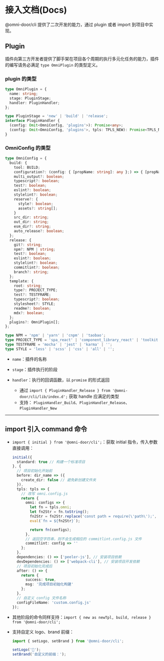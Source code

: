 # 接入文档(Docs)
@omni-door/cli 提供了二次开发的能力，通过 plugin 或者 import 到项目中实现。

## Plugin
插件向第三方开发者提供了脚手架在项目各个周期的执行多元化任务的能力，插件的编写请务必满足 `type OmniPlugin` 的类型定义。

### plugin 的类型
```ts
type OmniPlugin = {
  name: string;
  stage: PluginStage;
  handler: PluginHandler;
};

type PluginStage = 'new' | 'build' | 'release';
interface PluginHandler {
  (config: Omit<OmniConfig, 'plugins'>): Promise<any>;
  (config: Omit<OmniConfig, 'plugins'>, tpls: TPLS_NEW): Promise<TPLS_NEW_RETURE>;
}
```

### OmniConfig 的类型
```ts
type OmniConfig = {
  build: {
    tool: BUILD;
    configuration?: (config: { [propName: string]: any };) => { [propName: string]: any };;
    multi_output?: boolean;
    typescript?: boolean;
    test?: boolean;
    eslint?: boolean;
    stylelint?: boolean;
    reserve?: {
      style?: boolean;
      assets?: string[];
    }
    src_dir: string;
    out_dir: string;
    esm_dir?: string;
    auto_release?: boolean;
  };
  release: {
    git?: string;
    npm?: NPM | string;
    test?: boolean;
    eslint?: boolean;
    stylelint?: boolean;
    commitlint?: boolean;
    branch?: string;
  };
  template: {
    root: string;
    type?: PROJECT_TYPE;
    test?: TESTFRAME;
    typescript?: boolean;
    stylesheet?: STYLE;
    readme?: boolean;
    mdx?: boolean;
  };
  plugins?: OmniPlugin[];
};

type NPM = 'npm' | 'yarn' | 'cnpm' | 'taobao';
type PROJECT_TYPE = 'spa_react' | 'component_library_react' | 'toolkit';
type TESTFRAME = 'mocha' | 'jest' | 'karma' | '';
type STYLE = 'less' | 'scss' | 'css' | 'all' | '';
```

- `name`：插件的名称

- `stage`：插件执行的阶段

- `handler`：执行的回调函数，以 `promise` 的形式返回

  - 通过 `import { PluginHandler_Release } from '@omni-door/cli/lib/index.d';` 获取 handle 应满足的类型
  - 支持： `PluginHandler_Build`、`PluginHandler_Release`、`PluginHandler_New`
---

## import 引入 command 命令
- `import { initial } from '@omni-door/cli';`：获取 initial 指令，传入参数直接调用：
  ```ts
  initial({
    standard: true // 构建一个标准项目
  }, {
    // 项目初始化开始前
    before: dir_name => ({
      create_dir: false // 避免新创建文件夹
    }),
    tpls: tpls => {
      // 改写 omni.config.js
      return {
        omni: configs => {
          let fn = tpls.omni;
          let fn2Str = fn.toString();
          fn2Str = fn2Str.replace('const path = require(\'path\');', 'const path = require(\'path\');\\nconst fs = require(\'fs\')');
          eval(`fn = ${fn2Str}`);

          return fn(configs);
        },
        // 返回空字符串，则不会生成相应的 commitlint.config.js 文件
        commitlint: config => ''
      };
    },
    dependencies: () => ['peeler-js'], // 安装项目依赖
    devDependencies: () => ['webpack-cli'], // 安装项目开发依赖
    // 项目初始化完成后
    after: () => {
      return {
        success: true,
        msg: '完成项目初始化构建'
      };
    },
    // 自定义 config 文件名称
    configFileName: 'custom.config.js'
  });
  ```

- 其他阶段的命令同样支持：`import { new as newTpl, build, release } from '@omni-door/cli';`

- 支持自定义 logo、brand 前缀：
  ```ts
  import { setLogo, setBrand } from '@omni-door/cli';

  setLogo('🐸');
  setBrand('自定义的前缀：');
  ```
